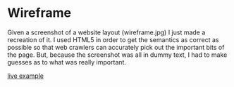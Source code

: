 # Wireframe

Given a screenshot of a website layout (wireframe.jpg) I just made a recreation of it. I used HTML5 in order to get the semantics as
correct as possible so that web crawlers can accurately pick out the important bits of the page. But, because the screenshot was all in
dummy text, I had to make guesses as to what was really important.

[live example](http://www.cpp.edu/~yla/wireframe/wireframe.html)
